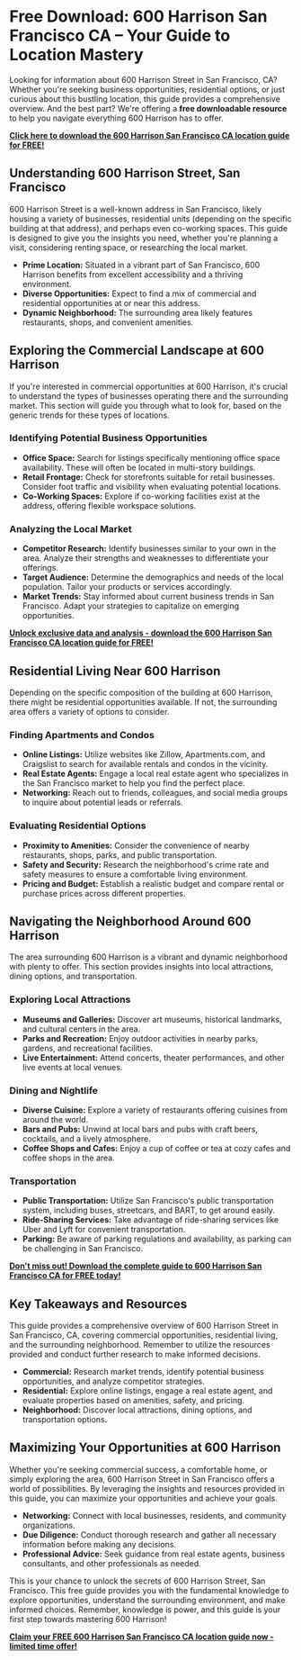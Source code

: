 # Free Download: 600 Harrison San Francisco CA – Your Guide to Location Mastery

Looking for information about 600 Harrison Street in San Francisco, CA? Whether you're seeking business opportunities, residential options, or just curious about this bustling location, this guide provides a comprehensive overview. And the best part? We're offering a **free downloadable resource** to help you navigate everything 600 Harrison has to offer.

[**Click here to download the 600 Harrison San Francisco CA location guide for FREE!**](https://udemywork.com/600-harrison-san-francisco-ca)

## Understanding 600 Harrison Street, San Francisco

600 Harrison Street is a well-known address in San Francisco, likely housing a variety of businesses, residential units (depending on the specific building at that address), and perhaps even co-working spaces. This guide is designed to give you the insights you need, whether you're planning a visit, considering renting space, or researching the local market.

*   **Prime Location:** Situated in a vibrant part of San Francisco, 600 Harrison benefits from excellent accessibility and a thriving environment.
*   **Diverse Opportunities:** Expect to find a mix of commercial and residential opportunities at or near this address.
*   **Dynamic Neighborhood:** The surrounding area likely features restaurants, shops, and convenient amenities.

## Exploring the Commercial Landscape at 600 Harrison

If you're interested in commercial opportunities at 600 Harrison, it's crucial to understand the types of businesses operating there and the surrounding market. This section will guide you through what to look for, based on the generic trends for these types of locations.

### Identifying Potential Business Opportunities

*   **Office Space:** Search for listings specifically mentioning office space availability. These will often be located in multi-story buildings.
*   **Retail Frontage:** Check for storefronts suitable for retail businesses. Consider foot traffic and visibility when evaluating potential locations.
*   **Co-Working Spaces:** Explore if co-working facilities exist at the address, offering flexible workspace solutions.

### Analyzing the Local Market

*   **Competitor Research:** Identify businesses similar to your own in the area. Analyze their strengths and weaknesses to differentiate your offerings.
*   **Target Audience:** Determine the demographics and needs of the local population. Tailor your products or services accordingly.
*   **Market Trends:** Stay informed about current business trends in San Francisco. Adapt your strategies to capitalize on emerging opportunities.

[**Unlock exclusive data and analysis - download the 600 Harrison San Francisco CA location guide for FREE!**](https://udemywork.com/600-harrison-san-francisco-ca)

## Residential Living Near 600 Harrison

Depending on the specific composition of the building at 600 Harrison, there might be residential opportunities available. If not, the surrounding area offers a variety of options to consider.

### Finding Apartments and Condos

*   **Online Listings:** Utilize websites like Zillow, Apartments.com, and Craigslist to search for available rentals and condos in the vicinity.
*   **Real Estate Agents:** Engage a local real estate agent who specializes in the San Francisco market to help you find the perfect place.
*   **Networking:** Reach out to friends, colleagues, and social media groups to inquire about potential leads or referrals.

### Evaluating Residential Options

*   **Proximity to Amenities:** Consider the convenience of nearby restaurants, shops, parks, and public transportation.
*   **Safety and Security:** Research the neighborhood's crime rate and safety measures to ensure a comfortable living environment.
*   **Pricing and Budget:** Establish a realistic budget and compare rental or purchase prices across different properties.

## Navigating the Neighborhood Around 600 Harrison

The area surrounding 600 Harrison is a vibrant and dynamic neighborhood with plenty to offer. This section provides insights into local attractions, dining options, and transportation.

### Exploring Local Attractions

*   **Museums and Galleries:** Discover art museums, historical landmarks, and cultural centers in the area.
*   **Parks and Recreation:** Enjoy outdoor activities in nearby parks, gardens, and recreational facilities.
*   **Live Entertainment:** Attend concerts, theater performances, and other live events at local venues.

### Dining and Nightlife

*   **Diverse Cuisine:** Explore a variety of restaurants offering cuisines from around the world.
*   **Bars and Pubs:** Unwind at local bars and pubs with craft beers, cocktails, and a lively atmosphere.
*   **Coffee Shops and Cafes:** Enjoy a cup of coffee or tea at cozy cafes and coffee shops in the area.

### Transportation

*   **Public Transportation:** Utilize San Francisco's public transportation system, including buses, streetcars, and BART, to get around easily.
*   **Ride-Sharing Services:** Take advantage of ride-sharing services like Uber and Lyft for convenient transportation.
*   **Parking:** Be aware of parking regulations and availability, as parking can be challenging in San Francisco.

[**Don't miss out! Download the complete guide to 600 Harrison San Francisco CA for FREE today!**](https://udemywork.com/600-harrison-san-francisco-ca)

## Key Takeaways and Resources

This guide provides a comprehensive overview of 600 Harrison Street in San Francisco, CA, covering commercial opportunities, residential living, and the surrounding neighborhood. Remember to utilize the resources provided and conduct further research to make informed decisions.

*   **Commercial:** Research market trends, identify potential business opportunities, and analyze competitor strategies.
*   **Residential:** Explore online listings, engage a real estate agent, and evaluate properties based on amenities, safety, and pricing.
*   **Neighborhood:** Discover local attractions, dining options, and transportation options.

## Maximizing Your Opportunities at 600 Harrison

Whether you're seeking commercial success, a comfortable home, or simply exploring the area, 600 Harrison Street in San Francisco offers a world of possibilities. By leveraging the insights and resources provided in this guide, you can maximize your opportunities and achieve your goals.

*   **Networking:** Connect with local businesses, residents, and community organizations.
*   **Due Diligence:** Conduct thorough research and gather all necessary information before making any decisions.
*   **Professional Advice:** Seek guidance from real estate agents, business consultants, and other professionals as needed.

This is your chance to unlock the secrets of 600 Harrison Street, San Francisco. This free guide provides you with the fundamental knowledge to explore opportunities, understand the surrounding environment, and make informed choices. Remember, knowledge is power, and this guide is your first step towards mastering 600 Harrison!

[**Claim your FREE 600 Harrison San Francisco CA location guide now - limited time offer!**](https://udemywork.com/600-harrison-san-francisco-ca)

